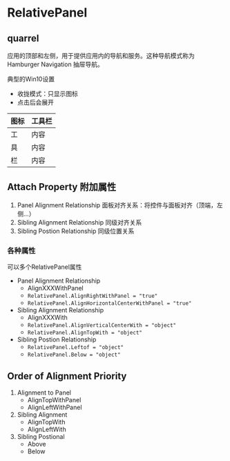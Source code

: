# RelativePanel

## quarrel

应用的顶部和左侧，用于提供应用内的导航和服务。这种导航模式称为 Hamburger Navigation 抽屉导航。

典型的Win10设置
- 收拢模式：只显示图标
- 点击后会展开

| 图标 | 工具栏 |
| ---  | ----- |
| 工   | 内容  |
| 具   | 内容  |
| 栏   | 内容  |

## Attach Property 附加属性

1. Panel Alignment Relationship 面板对齐关系：将控件与面板对齐（顶端，左侧...）
2. Sibling Alignment Relationship 同级对齐关系
3. Sibling Postion Relationship 同级位置关系

### 各种属性

可以多个RelativePanel属性

- Panel Alignment Relationship
    - AlignXXXWithPanel
    - `RelativePanel.AlignRightWithPanel = "true"`
    - `RelativePanel.AlignHorizontalCenterWithPanel = "true"`
- Sibling Alignment Relationship
    - AlignXXXWith
    - `RelativePanel.AlignVerticalCenterWith = "object"`
    - `RelativePanel.AlignTopWith = "object"`
- Sibling Postion Relationship
    - `RelativePanel.Leftof = "object"`
    -  `RelativePanel.Below = "object"`

## Order of Alignment Priority

1. Alignment to Panel
    - AlignTopWithPanel
    -  AlignLeftWithPanel
2. Sibling Alignment
    - AlignTopWith
    - AlignLeftWith
3. Sibling Postional
    - Above
    - Below